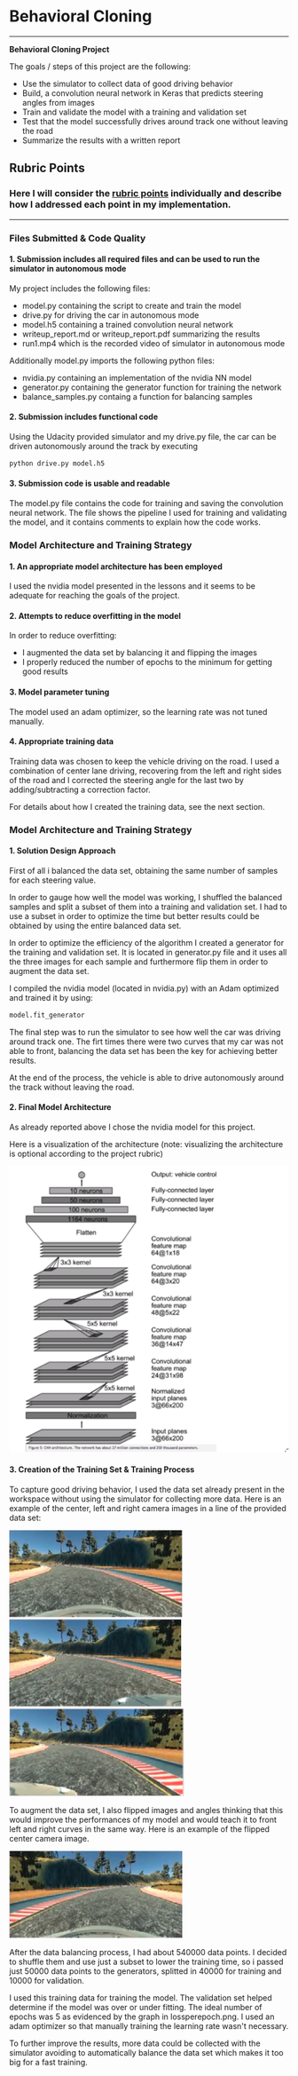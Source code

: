 # **Behavioral Cloning** 

---

**Behavioral Cloning Project**

The goals / steps of this project are the following:
* Use the simulator to collect data of good driving behavior
* Build, a convolution neural network in Keras that predicts steering angles from images
* Train and validate the model with a training and validation set
* Test that the model successfully drives around track one without leaving the road
* Summarize the results with a written report


[//]: # (Image References)

[image1]: ./examples/nvidia.png "Model Visualization"
[image2]: ./examples/center.png "Center Camera Image"
[image3]: ./examples/left.png "Left Camera Image"
[image4]: ./examples/right.png "Right Camera Image"
[image5]: ./examples/flipped.png "Flipped Image"

## Rubric Points
### Here I will consider the [rubric points](https://review.udacity.com/#!/rubrics/432/view) individually and describe how I addressed each point in my implementation.  

---
### Files Submitted & Code Quality

#### 1. Submission includes all required files and can be used to run the simulator in autonomous mode

My project includes the following files:
* model.py containing the script to create and train the model
* drive.py for driving the car in autonomous mode
* model.h5 containing a trained convolution neural network 
* writeup_report.md or writeup_report.pdf summarizing the results
* run1.mp4 which is the recorded video of simulator in autonomous mode

Additionally model.py imports the following python files:
* nvidia.py containing an implementation of the nvidia NN model
* generator.py containing the generator function for training the network
* balance_samples.py containg a function for balancing samples

#### 2. Submission includes functional code
Using the Udacity provided simulator and my drive.py file, the car can be driven autonomously around the track by executing 
```sh
python drive.py model.h5
```

#### 3. Submission code is usable and readable

The model.py file contains the code for training and saving the convolution neural network. The file shows the pipeline I used for training and validating the model, and it contains comments to explain how the code works.

### Model Architecture and Training Strategy

#### 1. An appropriate model architecture has been employed

I used the nvidia model presented in the lessons and it seems to be adequate for reaching the goals of the project.

#### 2. Attempts to reduce overfitting in the model

In order to reduce overfitting:
* I augmented the data set by balancing it and flipping the images
* I properly reduced the number of epochs to the minimum for getting good results

#### 3. Model parameter tuning

The model used an adam optimizer, so the learning rate was not tuned manually.

#### 4. Appropriate training data

Training data was chosen to keep the vehicle driving on the road. I used a combination of center lane driving, recovering from the left and right sides of the road and I corrected the steering angle for the last two by adding/subtracting a correction factor.

For details about how I created the training data, see the next section. 

### Model Architecture and Training Strategy

#### 1. Solution Design Approach

First of all i balanced the data set, obtaining the same number of samples for each steering value.

In order to gauge how well the model was working, I shuffled the balanced samples and split a subset of them into a training and validation set. I had to use a subset in order to optimize the time but better results could be obtained by using the entire balanced data set.

In order to optimize the efficiency of the algorithm I created a generator for the training and validation set. It is located in generator.py file and it uses all the three images for each sample and furthermore flip them in order to augment the data set.

I compiled the nvidia model (located in nvidia.py) with an Adam optimized and trained it by using:
```sh
model.fit_generator
```

The final step was to run the simulator to see how well the car was driving around track one. The firt times there were two curves that my car was not able to front, balancing the data set has been the key for achieving better results.

At the end of the process, the vehicle is able to drive autonomously around the track without leaving the road.

#### 2. Final Model Architecture

As already reported above I chose the nvidia model for this project.

Here is a visualization of the architecture (note: visualizing the architecture is optional according to the project rubric)

![alt text][image1]

#### 3. Creation of the Training Set & Training Process

To capture good driving behavior, I used the data set already present in the workspace without using the simulator for collecting more data. Here is an example of the center, left and right camera images in a line of the provided data set:

![alt text][image2]
![alt text][image3]
![alt text][image4]

To augment the data set, I also flipped images and angles thinking that this would improve the performances of my model and would teach it to front left and right curves in the same way. Here is an example of the flipped center camera image.

![alt text][image5]

After the data balancing process, I had about 540000 data points. I decided to shuffle them and use just a subset to lower the training time, so i passed just 50000 data points to the generators, splitted in 40000 for training and 10000 for validation.

I used this training data for training the model. The validation set helped determine if the model was over or under fitting. The ideal number of epochs was 5 as evidenced by the graph in lossperepoch.png. I used an adam optimizer so that manually training the learning rate wasn't necessary.

To further improve the results, more data could be collected with the simulator avoiding to automatically balance the data set which makes it too big for a fast training.
